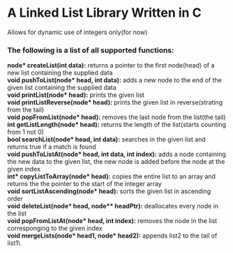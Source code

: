 # A Linked List Library Written in C
 Allows for dynamic use of integers only(for now)

### The following is a list of all supported functions:
__node* createList(int data):__ returns a pointer to the first node(head) of a new list containing the supplied data\
__void pushToList(node* head, int data):__ adds a new node to the end of the given list containing the supplied data\
__void printList(node* head):__ prints the given list\
__void printListReverse(node* head):__ prints the given list in reverse(strating from the tail)\
__void popFromList(node* head):__ removes the last node from the list(the tail)\
__int getListLength(node* head):__ returns the length of the list(starts counting from 1 not 0)\
__bool searchList(node* head, int data):__ searches in the given list and returns true if a match is found\
__void pushToListAt(node* head, int data, int index):__ adds a node containing the new data to the given list, the new node is added before the node at the given index\
__int* copyListToArray(node* head):__ copies the entire list to an array and returns the the pointer to the start of the integer array\
__void sortListAscending(node* head):__ sorts the given list in ascending order\
__void deleteList(node* head, node** headPtr):__ deallocates every node in the list\
__void popFromListAt(node* head, int index):__ removes the node in the list corresponging to the given index\
__void mergeLists(node* head1, node* head2):__ appends list2 to the tail of list1\
